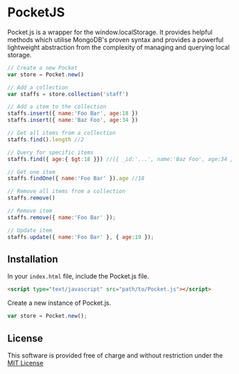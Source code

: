 # PocketJS
Pocket.js is a wrapper for the window.localStorage. It provides helpful methods which utilise MongoDB's proven syntax and provides a powerful lightweight abstraction from the complexity of managing and querying local storage.

```js
// Create a new Pocket
var store = Pocket.new()

// Add a collection
var staffs = store.collection('staff')

// Add a item to the collection
staffs.insert({ name:'Foo Bar', age:18 })
staffs.insert({ name:'Baz Foo', age:34 })

// Get all items from a collection
staffs.find().length //2

// Query for specific items
staffs.find({ age:{ $gt:18 }}) //[{ _id:'...', name:'Baz Foo', age:34 }]

// Get one item
staffs.findOne({ name:'Foo Bar' }).age //18

// Remove all items from a collection
staffs.remove()

// Remove item
staffs.remove({ name:'Foo Bar' });

// Update item
staffs.update({ name:'Foo Bar' }, { age:19 });
```

## Installation

In your `index.html` file, include the Pocket.js file.
```html
<script type="text/javascript" src="path/to/Pocket.js"></script>
```

Create a new instance of Pocket.js.
```js
var store = Pocket.new();
```

## License
This software is provided free of charge and without restriction under the [MIT License](LICENSE)
